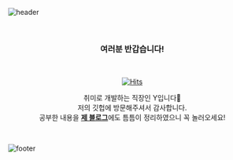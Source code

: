 
![header](https://capsule-render.vercel.app/api?type=waving&&color=gradient&height=100&section=header&fontSize=90)

<div align = "center">



<br/>
<h3> 여러분 반갑습니다! </h3><br/>
  
[![Hits](https://hits.seeyoufarm.com/api/count/incr/badge.svg?url=https%3A%2F%2Fgithub.com%2Fjyy1554%2Fhit-counter&count_bg=%2379C83D&title_bg=%23555555&icon=&icon_color=%23E7E7E7&title=hits&edge_flat=false)](https://hits.seeyoufarm.com)

취미로 개발하는 직장인 Y입니다🌱<br/>
저의 깃헙에 방문해주셔서 감사합니다.<br/>
  공부한 내용을 <a href="https://blog.naver.com/uyon77"><b>제 블로그</b></a>에도 틈틈이 정리하였으니 꼭 놀러오세요!
  

</div>

<br/>

![footer](https://capsule-render.vercel.app/api?type=waving&&color=gradient&height=100&section=footer&fontSize=90)
